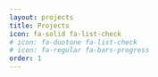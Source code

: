 ```yaml
---
layout: projects
title: Projects
icon: fa-solid fa-list-check
# icon: fa-duotone fa-list-check
# icon: fa-regular fa-bars-progress
order: 1
---
```


